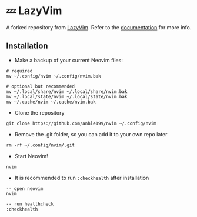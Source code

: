 # 💤 LazyVim

A forked repository from [LazyVim](https://github.com/LazyVim/LazyVim).
Refer to the [documentation](https://lazyvim.github.io/installation) for more info.


## Installation

- Make a backup of your current Neovim files:
```
# required
mv ~/.config/nvim ~/.config/nvim.bak

# optional but recommended
mv ~/.local/share/nvim ~/.local/share/nvim.bak
mv ~/.local/state/nvim ~/.local/state/nvim.bak
mv ~/.cache/nvim ~/.cache/nvim.bak
```

- Clone the repository
```
git clone https://github.com/anhle199/nvim ~/.config/nvim
```

- Remove the .git folder, so you can add it to your own repo later
```
rm -rf ~/.config/nvim/.git
```

- Start Neovim!
```
nvim
```

- It is recommended to run `:checkhealth` after installation
```
-- open neovim
nvim

-- run healthcheck
:checkhealth
```
